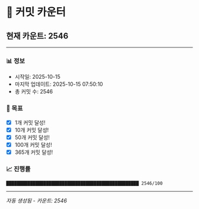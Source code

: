 # 🔢 커밋 카운터

## 현재 카운트: 2546

---

### 📊 정보
- 시작일: 2025-10-15
- 마지막 업데이트: 2025-10-15 07:50:10
- 총 커밋 수: 2546

### 🎯 목표
- [x] 1개 커밋 달성!
- [x] 10개 커밋 달성!
- [x] 50개 커밋 달성!
- [x] 100개 커밋 달성!
- [x] 365개 커밋 달성!

### 📈 진행률
```
██████████████████████████████████████████████████ 2546/100
```

---
*자동 생성됨 - 카운트: 2546*

